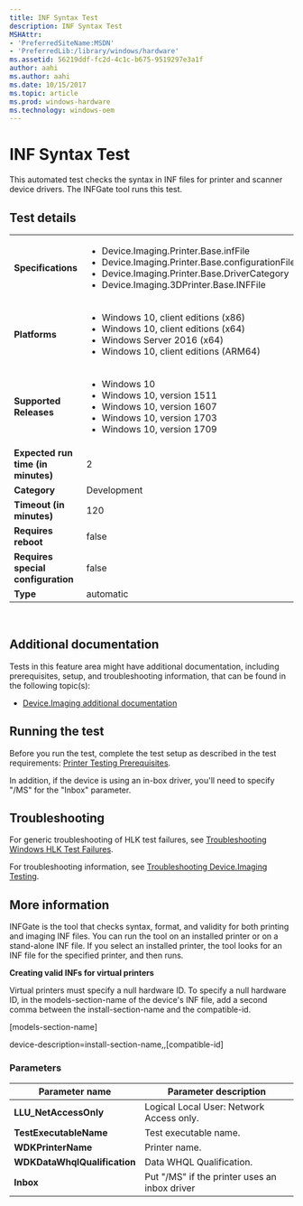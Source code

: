 ```yaml
---
title: INF Syntax Test
description: INF Syntax Test
MSHAttr:
- 'PreferredSiteName:MSDN'
- 'PreferredLib:/library/windows/hardware'
ms.assetid: 56219ddf-fc2d-4c1c-b675-9519297e3a1f
author: aahi
ms.author: aahi
ms.date: 10/15/2017
ms.topic: article
ms.prod: windows-hardware
ms.technology: windows-oem
---
```


# <span id="p_hlk_test.7f8c935b-a57a-4e9f-a49a-d58165e7eb83"></span>INF Syntax Test


This automated test checks the syntax in INF files for printer and scanner device drivers. The INFGate tool runs this test.

## Test details
|||
|---|---|
| **Specifications**  | <ul><li>Device.Imaging.Printer.Base.infFile</li><li>Device.Imaging.Printer.Base.configurationFiles</li><li>Device.Imaging.Printer.Base.DriverCategory</li><li>Device.Imaging.3DPrinter.Base.INFFile</li></ul> |  
| **Platforms**   | <ul><li>Windows 10, client editions (x86)</li><li>Windows 10, client editions (x64)</li><li>Windows Server 2016 (x64)</li><li>Windows 10, client editions (ARM64)</li></ul> |
| **Supported Releases** | <ul><li>Windows 10</li><li>Windows 10, version 1511</li><li>Windows 10, version 1607</li><li>Windows 10, version 1703</li><li>Windows 10, version 1709</li></ul> |
|**Expected run time (in minutes)**| 2 |
|**Category**| Development |
|**Timeout (in minutes)**| 120 |
|**Requires reboot**| false |
|**Requires special configuration**| false |
|**Type**| automatic |

 

## <span id="Additional_documentation"></span><span id="additional_documentation"></span><span id="ADDITIONAL_DOCUMENTATION"></span>Additional documentation


Tests in this feature area might have additional documentation, including prerequisites, setup, and troubleshooting information, that can be found in the following topic(s):

-   [Device.Imaging additional documentation](device-imaging-additional-documentation.md)

## <span id="Running_the_test"></span><span id="running_the_test"></span><span id="RUNNING_THE_TEST"></span>Running the test


Before you run the test, complete the test setup as described in the test requirements: [Printer Testing Prerequisites](printer-testing-prerequisites.md).

In addition, if the device is using an in-box driver, you'll need to specify "/MS" for the "Inbox" parameter.

## <span id="Troubleshooting"></span><span id="troubleshooting"></span><span id="TROUBLESHOOTING"></span>Troubleshooting


For generic troubleshooting of HLK test failures, see [Troubleshooting Windows HLK Test Failures](..\user\troubleshooting-windows-hlk-test-failures.md).

For troubleshooting information, see [Troubleshooting Device.Imaging Testing](troubleshooting-deviceimaging-testing.md).

## <span id="More_information"></span><span id="more_information"></span><span id="MORE_INFORMATION"></span>More information


INFGate is the tool that checks syntax, format, and validity for both printing and imaging INF files. You can run the tool on an installed printer or on a stand-alone INF file. If you select an installed printer, the tool looks for an INF file for the specified printer, and then runs.

**Creating valid INFs for virtual printers**

Virtual printers must specify a null hardware ID. To specify a null hardware ID, in the models-section-name of the device's INF file, add a second comma between the install-section-name and the compatible-id.

\[models-section-name\]

device-description=install-section-name,,\[compatible-id\]

### <span id="Parameters"></span><span id="parameters"></span><span id="PARAMETERS"></span>Parameters

| Parameter name               | Parameter description                         |
|------------------------------|-----------------------------------------------|
| **LLU\_NetAccessOnly**       | Logical Local User: Network Access only.      |
| **TestExecutableName**       | Test executable name.                         |
| **WDKPrinterName**           | Printer name.                                 |
| **WDKDataWhqlQualification** | Data WHQL Qualification.                      |
| **Inbox**                    | Put "/MS" if the printer uses an inbox driver |

 

 

 







